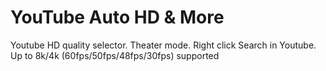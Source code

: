 # YouTube Auto HD & More
Youtube HD quality selector. Theater mode. Right click Search in Youtube. Up to 8k/4k (60fps/50fps/48fps/30fps) supported
